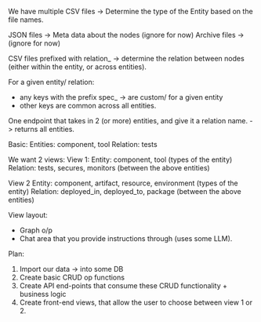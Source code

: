 We have multiple CSV files -> Determine the type of the Entity based on the file names.

JSON files -> Meta data about the nodes (ignore for now)
Archive files -> (ignore for now)

CSV files prefixed with relation\_ -> determine the relation between nodes (either within the entity, or across entities).

For a given entity/ relation:

- any keys with the prefix spec\_ -> are custom/ for a given entity
- other keys are common across all entities.

One endpoint that takes in 2 (or more) entities, and give it a relation name. -> returns all entities.

Basic:
Entities: component, tool
Relation: tests

We want 2 views:
View 1:
Entity: component, tool (types of the entity)
Relation: tests, secures, monitors (between the above entities)

View 2
Entity: component, artifact, resource, environment (types of the entity)
Relation: deployed_in, deployed_to, package (between the above entities)

View layout:

- Graph o/p
- Chat area that you provide instructions through (uses some LLM).

Plan:

1. Import our data -> into some DB
2. Create basic CRUD op functions
3. Create API end-points that consume these CRUD functionality + business logic
4. Create front-end views, that allow the user to choose between view 1 or 2.
